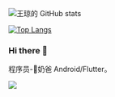 ![王琼的 GitHub stats](https://github-readme-stats.vercel.app/api?username=wqandroid&theme=flag-india&show_icons=true)

[![Top Langs](https://github-readme-stats.vercel.app/api/top-langs/?username=wqandroid&theme=flag-india&layout=compact)](https://github.com/anuraghazra/github-readme-stats)


### Hi there 👋

程序员-🍼奶爸 Android/Flutter。




<a href="https://github.com/wqandroid">
    <img src="https://komarev.com/ghpvc/?username=AlanCheen&color=brightgreen&style=flat&label=Profile Views：" />
</a> 


<!--
**wqanroid/wqandroid** is a ✨ _special_ ✨ repository because its `README.md` (this file) appears on your GitHub profile.

Here are some ideas to get you started:

- 🔭 I’m currently working on ...
- 🌱 I’m currently learning ...
- 🤔 I’m looking for help with ...
- 💬 Ask me about ...
- 📫 How to reach me: ...
- 😄 Pronouns: ...
- ⚡ Fun fact: ...
-->


